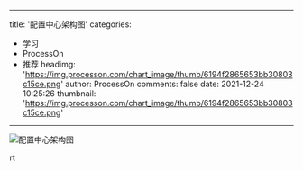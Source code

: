 
---
title: '配置中心架构图'
categories: 
 - 学习
 - ProcessOn
 - 推荐
headimg: 'https://img.processon.com/chart_image/thumb/6194f2865653bb30803c15ce.png'
author: ProcessOn
comments: false
date: 2021-12-24 10:25:26
thumbnail: 'https://img.processon.com/chart_image/thumb/6194f2865653bb30803c15ce.png'
---

<div>   
<img class="thumb" alt="配置中心架构图" src="https://img.processon.com/chart_image/thumb/6194f2865653bb30803c15ce.png" referrerpolicy="no-referrer">
<p>rt</p>  
</div>
            